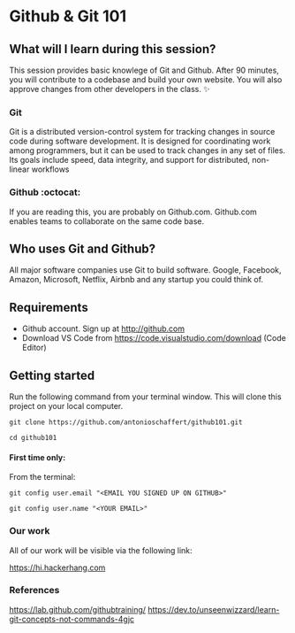 # Github & Git 101

## What will I learn during this session?
This session provides basic knowlege of Git and Github. After 90 minutes, you will contribute to a codebase and build your own website. You will also approve changes from other developers in the class.  :sparkles:

### Git
Git is a distributed version-control system for tracking changes in source code during software development. It is designed for coordinating work among programmers, but it can be used to track changes in any set of files. Its goals include speed, data integrity, and support for distributed, non-linear workflows

### Github :octocat:
If you are reading this, you are probably on Github.com. Github.com enables teams to collaborate on the same code base.

## Who uses Git and Github?
All major software companies use Git to build software. Google, Facebook, Amazon, Microsoft, Netflix, Airbnb and any startup you could think of.

## Requirements
* Github account. Sign up at http://github.com
* Download VS Code from https://code.visualstudio.com/download (Code Editor)

## Getting started

Run the following command from your terminal window. This will clone this project on your local computer.

```
git clone https://github.com/antonioschaffert/github101.git
```

```
cd github101
```

#### First time only:
From the terminal:
```
git config user.email "<EMAIL YOU SIGNED UP ON GITHUB>"
```

```
git config user.name "<YOUR EMAIL>"
```

### Our work
All of our work will be visible via the following link:

https://hi.hackerhang.com

### References

<https://lab.github.com/githubtraining/>
<https://dev.to/unseenwizzard/learn-git-concepts-not-commands-4gjc>

